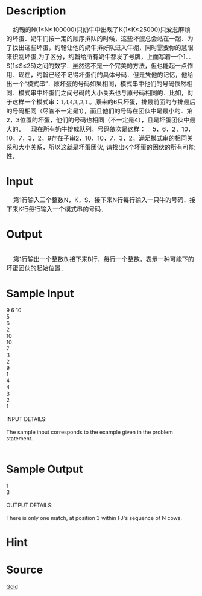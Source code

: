 
# Description

<div class="content"><div><span style="font-size: medium">    约翰的N(1≤N≤100000)只奶牛中出现了K(1≤K≤25000)只爱惹麻烦的坏蛋．奶牛们按一定的顺序排队的时候，这些坏蛋总会站在一起．为了找出这些坏蛋，约翰让他的奶牛排好队进入牛棚，同时需要你的慧眼来识别坏蛋,为了区分，约翰给所有奶牛都发了号牌，上面写着一个1．．S(1≤S≤25)之间的数字．虽然这不是一个完美的方法，但也能起一点作用．现在，约翰已经不记得坏蛋们的具体号码．但是凭他的记忆，他给出一个“模式串”．原坏蛋的号码如果相同，模式串中他们的号码依然相同．模式串中坏蛋们之间号码的大小关系也与原号码相同的．比如，对于这样一个模式串：<span lang="EN-US" style="font-family: &#34;Times New Roman&#34;; mso-bidi-font-size: 12.0pt; mso-fareast-font-family: 宋体; mso-font-kerning: 1.0pt; mso-ansi-language: EN-US; mso-fareast-language: ZH-CN; mso-bidi-language: AR-SA">1,4,4,3,,2,1 。</span>原来的6只坏蛋，排最前面的与排最后的号码相同（尽管不一定是1），而且他们的号码在团伙中是最小的．第2，3位置的坏蛋，他们的号码也相同（不一定是4），且是坏蛋团伙中最大的．    现在所有奶牛排成队列，号码依次是这样：    5，6，2，10，10，7，3，2，9存在子串2，10，10，7，3，2，满足模式串的相同关系和大小关系，所以这就是坏蛋团伙, 请找出K个坏蛋的困伙的所有可能性．</span></div></div>

# Input

<div class="content"><div><span style="font-size: medium">    第1行输入三个整数N，K，S．接下来N行每行输入一只牛的号码．接下来K行每行输入一个模式串的号码．</span></div></div>

# Output

<div class="content"><div> </div>
<div><span style="font-size: medium">    第1行输出一个整数B.接下来B行，每行一个整数，表示一种可能下的坏蛋团伙的起始位置．</span></div></div>

# Sample Input

<div class="content"><span class="sampledata">9 6 10<br/>
5<br/>
6<br/>
2<br/>
10<br/>
10<br/>
7<br/>
3<br/>
2<br/>
9<br/>
1<br/>
4<br/>
4<br/>
3<br/>
2<br/>
1<br/>
<br/>
INPUT DETAILS:<br/>
<br/>
The sample input corresponds to the example given in the problem statement.<br/>
<br/>
</span></div>

# Sample Output

<div class="content"><span class="sampledata">1<br/>
3<br/>
<br/>
OUTPUT DETAILS:<br/>
<br/>
There is only one match, at position 3 within FJ&#39;s sequence of N cows.</span></div>

# Hint

<div class="content"><p></p></div>

# Source

<div class="content"><p><a href="problemset.php?search=Gold">Gold</a></p></div>


